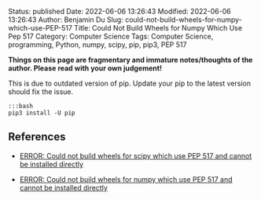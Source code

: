 Status: published
Date: 2022-06-06 13:26:43
Modified: 2022-06-06 13:26:43
Author: Benjamin Du
Slug: could-not-build-wheels-for-numpy-which-use-PEP-517
Title: Could Not Build Wheels for Numpy Which Use Pep 517
Category: Computer Science
Tags: Computer Science, programming, Python, numpy, scipy, pip, pip3, PEP 517

**Things on this page are fragmentary and immature notes/thoughts of the author. Please read with your own judgement!**

This is due to outdated version of pip.
Update your pip to the latest version should fix the issue.

    :::bash
    pip3 install -U pip

## References

- [ERROR: Could not build wheels for scipy which use PEP 517 and cannot be installed directly](https://stackoverflow.com/questions/61365790/error-could-not-build-wheels-for-scipy-which-use-pep-517-and-cannot-be-installe)

- [ERROR: Could not build wheels for numpy which use PEP 517 and cannot be installed directly](https://github.com/numpy/numpy/issues/18901)
